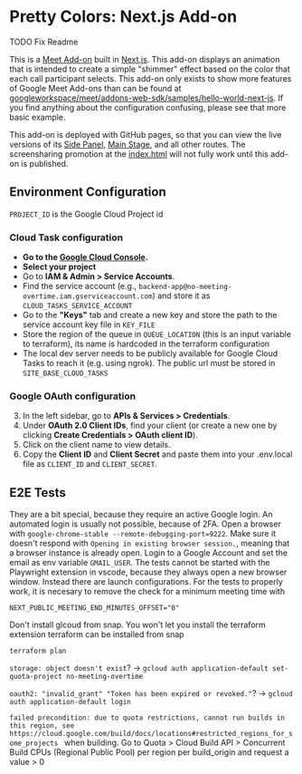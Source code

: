 # Pretty Colors: Next.js Add-on

TODO Fix Readme

This is a [Meet Add-on](https://developers.google.com/meet/add-ons/guides/overview) built in [Next.js](https://nextjs.org/). This add-on displays an animation that is intended to create a simple "shimmer" effect based on the color that each call participant selects. This add-on only exists to show more features of Google Meet Add-ons than can be found at [googleworkspace/meet/addons-web-sdk/samples/hello-world-next-js](https://github.com/googleworkspace/meet/tree/main/addons-web-sdk/samples/hello-world-next-js). If you find anything about the configuration confusing, please see that more basic example.

This add-on is deployed with GitHub pages, so that you can view the live versions of its [Side Panel](https://googleworkspace.github.io/meet/animation-next-js/sidepanel), [Main Stage](https://googleworkspace.github.io/meet/animation-next-js/mainstage), and all other routes. The screensharing promotion at the [index.html](https://googleworkspace.github.io/meet/animation-next-js/) will not fully work until this add-on is published.


## Environment Configuration

`PROJECT_ID` is the Google Cloud Project id

### Cloud Task configuration

- **Go to the [Google Cloud Console](https://console.cloud.google.com/).**
- **Select your project**
- Go to **IAM & Admin > Service Accounts**.
- Find the service account (e.g., `backend-app@no-meeting-overtime.iam.gserviceaccount.com`) and store it as `CLOUD_TASKS_SERVICE_ACCOUNT`
- Go to the **"Keys"** tab and create a new key and store the path to the service account key file in `KEY_FILE`
- Store the region of the queue in `QUEUE_LOCATION` (this is an input variable to terraform), its name is hardcoded in the terraform configuration
- The local dev server needs to be publicly available for Google Cloud Tasks to reach it (e.g. using ngrok). The public url must be stored in `SITE_BASE_CLOUD_TASKS`

### Google OAuth configuration

3. In the left sidebar, go to **APIs & Services > Credentials**.
4. Under **OAuth 2.0 Client IDs**, find your client (or create a new one by clicking **Create Credentials > OAuth client ID**).
5. Click on the client name to view details.
6. Copy the **Client ID** and **Client Secret** and paste them into your .env.local file as `CLIENT_ID` and `CLIENT_SECRET`.


## E2E Tests

They are a bit special, because they require an active Google login. An automated login is usually not possible, because of 2FA. Open a browser with `google-chrome-stable --remote-debugging-port=9222`. Make sure it doesn't respond with `Opening in existing browser session.`, meaning that a browser instance is already open. Login to a Google Account and set the email as env variable `GMAIL_USER`.
The tests cannot be started with the Playwright extension in vscode, because they always open a new browser window. Instead there are launch configurations.
For the tests to properly work, it is necesary to remove the check for a minimum meeting time with
```
NEXT_PUBLIC_MEETING_END_MINUTES_OFFSET="0"
```


Don't install glcoud from snap. You won't let you install the terraform extension
terraform can be installed from snap


`terraform plan`

`storage: object doesn't exist`? -> `gcloud auth application-default set-quota-project no-meeting-overtime`

`oauth2: "invalid_grant" "Token has been expired or revoked."`? -> `gcloud auth application-default login`

`failed precondition: due to quota restrictions, cannot run builds in this region, see https://cloud.google.com/build/docs/locations#restricted_regions_for_some_projects ` when building. Go to Quota > Cloud Build API > Concurrent Build CPUs (Regional Public Pool) per region per build_origin and request a value > 0